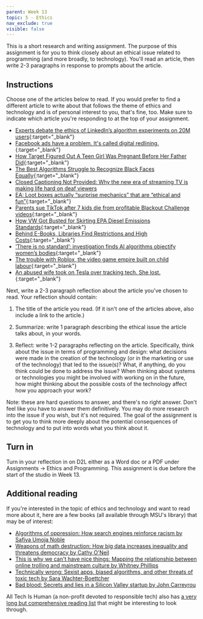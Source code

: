 ```yaml
---
parent: Week 13
topic: 5 - Ethics
nav_exclude: true
visible: false
---
```


This is a short research and writing assignment. The purpose of this assignment is for you to think closely about an ethical issue related to programming (and more broadly, to technology). You'll read an article, then write 2-3 paragraphs in response to prompts about the article.

## Instructions

Choose one of the articles below to read. If you would prefer to find a different article to write about that follows the theme of ethics and technology and is of personal interest to you, that's fine, too. Make sure to indicate which article you're responding to at the top of your assignment.

* [Experts debate the ethics of LinkedIn’s algorithm experiments on 20M users](https://arstechnica.com/tech-policy/2022/09/experts-debate-the-ethics-of-linkedins-algorithm-experiments-on-20m-users/){:target="_blank"}
* [Facebook ads have a problem. It's called digital redlining.](https://mashable.com/article/facebook-digital-redlining-ads-protected-traits-section-230){:target="_blank"}
* [How Target Figured Out A Teen Girl Was Pregnant Before Her Father Did](https://www.forbes.com/sites/kashmirhill/2012/02/16/how-target-figured-out-a-teen-girl-was-pregnant-before-her-father-did/?sh=250c14056668){:target="_blank"}
* [The Best Algorithms Struggle to Recognize Black Faces Equally](https://www.wired.com/story/best-algorithms-struggle-recognize-black-faces-equally/){:target="_blank"}
* [Closed Captioning Not Provided: Why the new era of streaming TV is making life hard on deaf viewers](https://slate.com/culture/2012/07/closed-captioning-lawsuit-netflix-faces-legal-charges-for-not-complying-with-ada-requirements.html)
* [EA: Loot boxes actually “surprise mechanics” that are “ethical and fun”](https://arstechnica.com/gaming/2019/06/ea-loot-boxes-actually-surprise-mechanics-that-are-ethical-and-fun/){:target="_blank"}
* [Parents sue TikTok after 7 kids die from profitable Blackout Challenge videos](https://arstechnica.com/tech-policy/2022/07/parents-sue-tiktok-after-7-kids-die-from-profitable-blackout-challenge-videos/){:target="_blank"}
* [How VW Got Busted for Skirting EPA Diesel Emissions Standards](https://www.caranddriver.com/news/a15352518/how-volkswagen-got-busted-for-gaming-epa-diesel-emissions-standards/){:target="_blank"}
* [Behind E-Books, Libraries Find Restrictions and High Costs](https://www.govtech.com/biz/data/behind-e-books-libraries-find-restrictions-and-high-costs){:target="_blank"}
* [‘There is no standard’: investigation finds AI algorithms objectify women’s bodies](https://www.theguardian.com/technology/2023/feb/08/biased-ai-algorithms-racy-women-bodies){:target="_blank"}
* [The trouble with Roblox, the video game empire built on child labour](https://www.theguardian.com/games/2022/jan/09/the-trouble-with-roblox-the-video-game-empire-built-on-child-labour){:target="_blank"}
* [An abused wife took on Tesla over tracking tech. She lost.](https://www.reuters.com/technology/an-abused-wife-took-tesla-over-tracking-tech-she-lost-2023-12-19/){:target="_blank"}

Next, write a 2-3 paragraph reflection about the article you've chosen to read. Your reflection should contain:

1. The title of the article you read. (If it isn't one of the articles above, also include a link to the article.)

2. Summarize: write 1 paragraph describing the ethical issue the article talks about, in your words.

3. Reflect: write 1-2 paragraphs reflecting on the article. Specifically, think about the issue in terms of programming and design: what decisions were made in the creation of the technology (or in the marketing or use of the technology) that led to the issue(s)? What, if anything, do you think could be done to address the issue? When thinking about systems or technologies you might be involved with working on in the future, how might thinking about the possible costs of the technology affect how you approach your work?

Note: these are hard questions to answer, and there's no right answer. Don't feel like you have to answer them definitively. You may do more research into the issue if you wish, but it's not required. The goal of the assignment is to get you to think more deeply about the potential consequences of technology and to put into words what you think about it.

## Turn in

Turn in your reflection in on D2L either as a Word doc or a PDF under Assignments -> Ethics and Programming. This assignment is due before the start of the studio in Week 13.

## Additional reading

If you're interested in the topic of ethics and technology and want to read more about it, here are a few books (all available through MSU's library) that may be of interest:

* [Algorithms of oppression: How search engines reinforce racism by Safiya Umoja Noble](https://catalog.lib.msu.edu/Record/folio.in00005682406)
* [Weapons of math destruction: How big data increases inequality and threatens democracy by Cathy O'Neil](https://catalog.lib.msu.edu/Record/folio.in00005901023)
* [This is why we can't have nice things: Mapping the relationship between online trolling and mainstream culture by Whitney Phillips](https://catalog.lib.msu.edu/Record/folio.in00005397776?sid=6056463)
* [Technically wrong: Sexist apps, biased algorithms, and other threats of toxic tech by Sara Wachter-Boettcher](https://catalog.lib.msu.edu/Record/folio.in00005692452?sid=6056503)
* [Bad blood: Secrets and lies in a Silicon Valley startup by John Carreyrou](https://catalog.lib.msu.edu/Record/folio.in00005839875?sid=6056528)

All Tech Is Human (a non-profit devoted to responsible tech) also has [a very long but comprehensive reading list](https://alltechishuman.org/all-tech-is-human-blog/responsible-tech-summer-reading-list) that might be interesting to look through. 